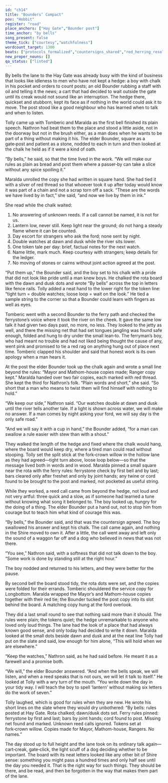 ```yaml
---
id: "ch14"
title: "Bounders’ Compact"
pov: "Hobbit"
register: "road"
place_anchors: ["Hay Gate","Bounder post"]
time_anchor: "by bells"
song_present: false
theme_tick: ["courtesy","watchfulness"]
wordcount_target: 1300
beats: ["protocols_formalized","countersigns_shared","red_herring_resolved","return_with_addition"]
new_proper_nouns: []
qa_status: ["linted"]
---
```

By bells the lane to the Hay Gate was already busy with the kind of business that looks like idleness to men who have not kept a hedge: a boy with chalk in his pocket and orders to count posts; an old Bounder rubbing a staff with oil and telling it the news; a cart that had decided to wait outside the gate until its creak would not sound like an interruption. The hedge there, quickset and stubborn, kept its face as if nothing in the world could ask it to move. The post stood like a good neighbour who has learned when to talk and when to listen.

Tolly came up with Tomberic and Maralda as the first bell finished its plain speech. Nathron had beat them to the place and stood a little aside, not in the doorway but not in the brush either, as a man does when he wants to be part of a thing without making it his. The elder Bounder, square as a gate‑post and patient as a stone, nodded to each in turn and then looked at the chalk he held as if it were a kind of oath.

“By bells,” he said, so that the time lived in the work. “We will make our rules as plain as bread and post them where a passer‑by can take a slice without any spice spoiling it.”

Maralda unrolled the copy she had written in square hand. She had tied it with a sliver of red thread so that whoever took it up after today would know it was part of a chain and not a scrap torn off a sack. “These are the words we have lived by in fact,” she said, “and now we live by them in ink.”

She read while the chalk waited:

1) No answering of unknown reeds. If a call cannot be named, it is not for us.
2) Lantern low, never still. Keep light near the ground; do not hang a steady flame where it can be counted.
3) Day escort for strangers who ask the ford; none sent by night.
4) Double watches at dawn and dusk while the river sits lower.
5) One token tale per day: brief, factual notes for the next watch.
6) Name little, mark much. Keep courtesy with strangers; keep details for the ledger.
7) No moving of stones or cairns without joint action agreed at the post.

“Put them up,” the Bounder said, and the boy set to his chalk with a pride that did not look like pride until a man knew boys. He chalked the rota board with the dawn and dusk dots and wrote “By bells” across the top in letters like fence rails. Tolly added a neat hand to the lower right for the token line: “tight turn = double watches; loose loop = wait on the look.” He tied a sample string to the corner so that a Bounder could learn with fingers as well as eyes.

Tomberic went with a second Bounder to the ferry path and checked the ferrystone’s voice where it took the river on the cheek. It gave the same low talk it had given two days past, no more, no less. They looked to the jetty as well, and there the missing net that had set tongues jangling was found safe enough, folded and hung to dry under the small lean‑to. The ferryman’s boy, who had meant no trouble and had not liked being thought the cause of any, went pink and promised to tie a red rag on anything hung out of place next time. Tomberic clapped his shoulder and said that honest work is its own apology when a man hears it.

At the post the elder Bounder took up the chalk again and wrote a small line beyond the rules: “Mayor and Mathom-house copies made; Ranger copy kept.” Maralda handed over two fair copies, each marked with red thread. She kept the third for Nathron’s folk. “Plain words and short,” she said. “So short that a man who means to twist them will find himself with nothing to hold.”

“We keep our side,” Nathron said. “Our watches double at dawn and dusk until the river tells another tale. If a light is shown across water, we will make no answer. If a man comes by night asking your ford, we will say day is the only safe road.”

“And we will say it with a cup in hand,” the Bounder added, “for a man can swallow a rule easier with stew than with a shout.”

They walked the length of the hedge and fixed where the chalk would hang, where the board would keep dry, where a tired man could read without stooping. Tolly set the split stick at the fork‑crown willow in the hollow lane as they had agreed—tight turn above, loose loop below—so that the message lived both in words and in wood. Maralda pinned a small square near the rota with the ferry rules: ferrystone check by first bell and by last; bars cleared only after freshet and only by joint hands; any twine or cord found to be brought to the post and marked, not pocketed as useful string.

While they worked, a reed call came from beyond the hedge, not loud and not very artful: three quick and a slow, as if someone had learned a tune without knowing what song it belonged to. The boy looked up, hungry for the doing of a thing. The elder Bounder put a hand out, not to stop him from courage but to teach him what kind of courage this was.

“By bells,” the Bounder said, and that was the countersign agreed. The boy swallowed his answer and kept his chalk. The call came again, and nothing in the Shire moved to own it. After a little, the call went away and left only the sound of a waggon far off and a dog who believed in news that was not there.

“You see,” Nathron said, with a softness that did not talk down to the boy. “Some work is done by standing still at the right hour.”

The boy nodded and returned to his letters, and they were better for the pause.

By second bell the board stood tidy, the rota dots were set, and the copies were folded for their errands. Tomberic shouldered the service copy for Longbottom. Maralda wrapped the Mayor’s and Mathom-house copies together with their red tie; the Bounder tucked the post copy into its slot behind the board. A matching copy hung at the ford overlook.

They did a last small round to see that nothing said more than it should. The rules were plain; the tokens quiet; the hedge unremarkable to anyone who loved only loud things. The lane had the look of a place that had always known good sense, and only today had decided to write it down. Maralda looked at the small dots beside dawn and dusk and at the neat line Tolly had put on the slate and said, low enough for him alone, “This will hold when we are elsewhere.”

“Keep the watches,” Nathron said, as he had said before. He meant it as a farewell and a promise both.

“We will,” the elder Bounder answered. “And when the bells speak, we will listen, and when a reed speaks that is not ours, we will let it talk to itself.” He looked at Tolly with a wry turn of the mouth. “You write down the day in your tidy way. I will teach the boy to spell ‘lantern’ without making six letters do the work of seven.”

Tolly laughed, which is good for rules when they are new. He wrote his short lines on the slate where they would dry unbothered: “By bells: rules posted at Hay Gate. Rota chalked; dawn/dusk dots set. Ferry rules pinned: ferrystone by first and last; bars by joint hands; cord found to post. Missing net found and marked. Unknown reed calls ignored. Tokens set at fork‑crown willow. Copies made for Mayor, Mathom-house, Rangers. No names.”

The day stood up to full height and the lane took on its ordinary talk again—cart‑creak, gate‑click, the light scuff of a dog deciding whether to be important. The board with its neat letters looked like any other bit of Shire sense: something you might pass a hundred times and only half see until the day you needed it. That is the right way for such things. They should be there, and be read, and then be forgotten in the way that makes them part of the lane.
